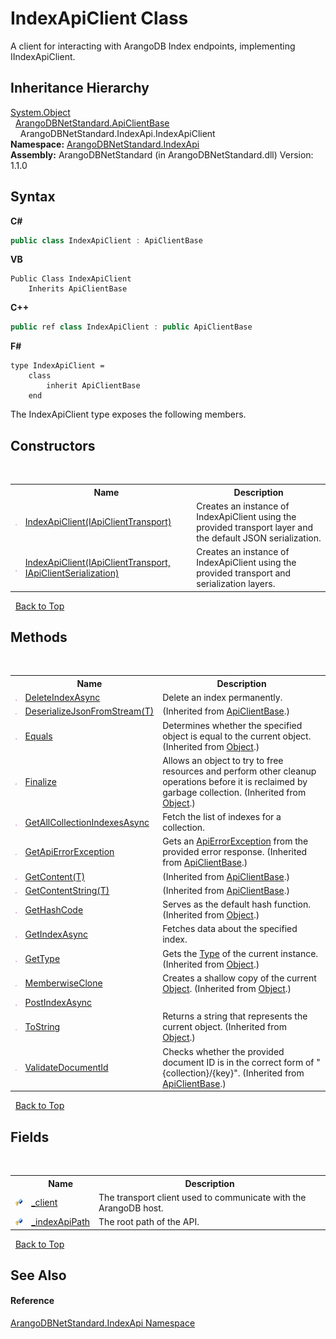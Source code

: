 # IndexApiClient Class
 

A client for interacting with ArangoDB Index endpoints, implementing IIndexApiClient.


## Inheritance Hierarchy
<a href="https://docs.microsoft.com/dotnet/api/system.object" target="_blank" rel="noopener noreferrer">System.Object</a><br />&nbsp;&nbsp;<a href="1e4d73ca-864e-e82d-2705-3f6909ffa824">ArangoDBNetStandard.ApiClientBase</a><br />&nbsp;&nbsp;&nbsp;&nbsp;ArangoDBNetStandard.IndexApi.IndexApiClient<br />
**Namespace:**&nbsp;<a href="c8666c24-b9f9-d1e8-59d0-dcd7f4a3a735">ArangoDBNetStandard.IndexApi</a><br />**Assembly:**&nbsp;ArangoDBNetStandard (in ArangoDBNetStandard.dll) Version: 1.1.0

## Syntax

**C#**<br />
``` C#
public class IndexApiClient : ApiClientBase
```

**VB**<br />
``` VB
Public Class IndexApiClient
	Inherits ApiClientBase
```

**C++**<br />
``` C++
public ref class IndexApiClient : public ApiClientBase
```

**F#**<br />
``` F#
type IndexApiClient =  
    class
        inherit ApiClientBase
    end
```

The IndexApiClient type exposes the following members.


## Constructors
&nbsp;<table><tr><th></th><th>Name</th><th>Description</th></tr><tr><td>![Public method](media/pubmethod.gif "Public method")</td><td><a href="71114d94-a679-e18d-25a0-c163e0a57a67">IndexApiClient(IApiClientTransport)</a></td><td>
Creates an instance of IndexApiClient using the provided transport layer and the default JSON serialization.</td></tr><tr><td>![Public method](media/pubmethod.gif "Public method")</td><td><a href="a8c301e4-82c6-98ef-1387-0c091bb57860">IndexApiClient(IApiClientTransport, IApiClientSerialization)</a></td><td>
Creates an instance of IndexApiClient using the provided transport and serialization layers.</td></tr></table>&nbsp;
<a href="#indexapiclient-class">Back to Top</a>

## Methods
&nbsp;<table><tr><th></th><th>Name</th><th>Description</th></tr><tr><td>![Public method](media/pubmethod.gif "Public method")</td><td><a href="33daf780-6ec6-3f79-7c37-4b46c870dbd1">DeleteIndexAsync</a></td><td>
Delete an index permanently.</td></tr><tr><td>![Protected method](media/protmethod.gif "Protected method")</td><td><a href="6433c40c-fce1-03fc-1b4c-303e659347e6">DeserializeJsonFromStream(T)</a></td><td> (Inherited from <a href="1e4d73ca-864e-e82d-2705-3f6909ffa824">ApiClientBase</a>.)</td></tr><tr><td>![Public method](media/pubmethod.gif "Public method")</td><td><a href="https://docs.microsoft.com/dotnet/api/system.object.equals#system-object-equals(system-object)" target="_blank" rel="noopener noreferrer">Equals</a></td><td>
Determines whether the specified object is equal to the current object.
 (Inherited from <a href="https://docs.microsoft.com/dotnet/api/system.object" target="_blank" rel="noopener noreferrer">Object</a>.)</td></tr><tr><td>![Protected method](media/protmethod.gif "Protected method")</td><td><a href="https://docs.microsoft.com/dotnet/api/system.object.finalize#system-object-finalize" target="_blank" rel="noopener noreferrer">Finalize</a></td><td>
Allows an object to try to free resources and perform other cleanup operations before it is reclaimed by garbage collection.
 (Inherited from <a href="https://docs.microsoft.com/dotnet/api/system.object" target="_blank" rel="noopener noreferrer">Object</a>.)</td></tr><tr><td>![Public method](media/pubmethod.gif "Public method")</td><td><a href="f458f1e3-b378-4679-f4dd-47a3c290a951">GetAllCollectionIndexesAsync</a></td><td>
Fetch the list of indexes for a collection.</td></tr><tr><td>![Protected method](media/protmethod.gif "Protected method")</td><td><a href="4cb09346-e57e-8f69-7a27-c36bf1686139">GetApiErrorException</a></td><td>
Gets an <a href="0a4502e4-4207-2375-a5f2-66eb56e92746">ApiErrorException</a> from the provided error response.
 (Inherited from <a href="1e4d73ca-864e-e82d-2705-3f6909ffa824">ApiClientBase</a>.)</td></tr><tr><td>![Protected method](media/protmethod.gif "Protected method")</td><td><a href="46aa3cc6-d616-613c-e079-bd04cf831f6c">GetContent(T)</a></td><td> (Inherited from <a href="1e4d73ca-864e-e82d-2705-3f6909ffa824">ApiClientBase</a>.)</td></tr><tr><td>![Protected method](media/protmethod.gif "Protected method")</td><td><a href="444678d9-f9e5-5efd-39f9-fa8df947605c">GetContentString(T)</a></td><td> (Inherited from <a href="1e4d73ca-864e-e82d-2705-3f6909ffa824">ApiClientBase</a>.)</td></tr><tr><td>![Public method](media/pubmethod.gif "Public method")</td><td><a href="https://docs.microsoft.com/dotnet/api/system.object.gethashcode#system-object-gethashcode" target="_blank" rel="noopener noreferrer">GetHashCode</a></td><td>
Serves as the default hash function.
 (Inherited from <a href="https://docs.microsoft.com/dotnet/api/system.object" target="_blank" rel="noopener noreferrer">Object</a>.)</td></tr><tr><td>![Public method](media/pubmethod.gif "Public method")</td><td><a href="d1c98450-b916-b0a9-681c-6f2e7dfab7ae">GetIndexAsync</a></td><td>
Fetches data about the specified index.</td></tr><tr><td>![Public method](media/pubmethod.gif "Public method")</td><td><a href="https://docs.microsoft.com/dotnet/api/system.object.gettype#system-object-gettype" target="_blank" rel="noopener noreferrer">GetType</a></td><td>
Gets the <a href="https://docs.microsoft.com/dotnet/api/system.type" target="_blank" rel="noopener noreferrer">Type</a> of the current instance.
 (Inherited from <a href="https://docs.microsoft.com/dotnet/api/system.object" target="_blank" rel="noopener noreferrer">Object</a>.)</td></tr><tr><td>![Protected method](media/protmethod.gif "Protected method")</td><td><a href="https://docs.microsoft.com/dotnet/api/system.object.memberwiseclone#system-object-memberwiseclone" target="_blank" rel="noopener noreferrer">MemberwiseClone</a></td><td>
Creates a shallow copy of the current <a href="https://docs.microsoft.com/dotnet/api/system.object" target="_blank" rel="noopener noreferrer">Object</a>.
 (Inherited from <a href="https://docs.microsoft.com/dotnet/api/system.object" target="_blank" rel="noopener noreferrer">Object</a>.)</td></tr><tr><td>![Public method](media/pubmethod.gif "Public method")</td><td><a href="f455ee83-c220-a6e9-09da-dc3e80862013">PostIndexAsync</a></td><td /></tr><tr><td>![Public method](media/pubmethod.gif "Public method")</td><td><a href="https://docs.microsoft.com/dotnet/api/system.object.tostring#system-object-tostring" target="_blank" rel="noopener noreferrer">ToString</a></td><td>
Returns a string that represents the current object.
 (Inherited from <a href="https://docs.microsoft.com/dotnet/api/system.object" target="_blank" rel="noopener noreferrer">Object</a>.)</td></tr><tr><td>![Protected method](media/protmethod.gif "Protected method")</td><td><a href="2e06730e-eeec-2270-4bd5-34efbcd2015d">ValidateDocumentId</a></td><td>
Checks whether the provided document ID is in the correct form of "{collection}/{key}".
 (Inherited from <a href="1e4d73ca-864e-e82d-2705-3f6909ffa824">ApiClientBase</a>.)</td></tr></table>&nbsp;
<a href="#indexapiclient-class">Back to Top</a>

## Fields
&nbsp;<table><tr><th></th><th>Name</th><th>Description</th></tr><tr><td>![Protected field](media/protfield.gif "Protected field")</td><td><a href="18e47848-e861-4044-d491-357559047708">_client</a></td><td>
The transport client used to communicate with the ArangoDB host.</td></tr><tr><td>![Protected field](media/protfield.gif "Protected field")</td><td><a href="8a0e6e8e-889c-53cc-f7d3-7e8f2adc819b">_indexApiPath</a></td><td>
The root path of the API.</td></tr></table>&nbsp;
<a href="#indexapiclient-class">Back to Top</a>

## See Also


#### Reference
<a href="c8666c24-b9f9-d1e8-59d0-dcd7f4a3a735">ArangoDBNetStandard.IndexApi Namespace</a><br />